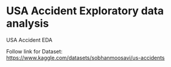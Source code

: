 # USA Accident Exploratory data analysis
USA Accident EDA

Follow link for Dataset: https://www.kaggle.com/datasets/sobhanmoosavi/us-accidents
